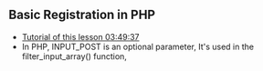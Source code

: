 ## Basic Registration in PHP
- [Tutorial of this lesson 03:49:37 ](https://youtu.be/zZ6vybT1HQs?si=8AvhEqcNvNR9tvMk)
- In PHP, INPUT_POST is an optional parameter, It's used in the filter_input_array() function,
